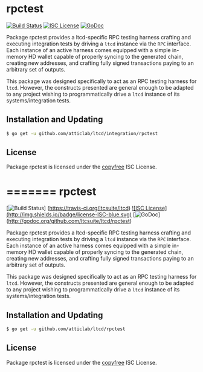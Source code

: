 rpctest
=======

[![Build Status](http://img.shields.io/travis/ltcsuite/ltcd.svg)](https://travis-ci.org/ltcsuite/ltcd)
[![ISC License](http://img.shields.io/badge/license-ISC-blue.svg)](http://copyfree.org)
[![GoDoc](https://img.shields.io/badge/godoc-reference-blue.svg)](http://godoc.org/github.com/ltcsuite/ltcd/integration/rpctest)

Package rpctest provides a ltcd-specific RPC testing harness crafting and
executing integration tests by driving a `ltcd` instance via the `RPC`
interface. Each instance of an active harness comes equipped with a simple
in-memory HD wallet capable of properly syncing to the generated chain,
creating new addresses, and crafting fully signed transactions paying to an
arbitrary set of outputs.

This package was designed specifically to act as an RPC testing harness for
`ltcd`. However, the constructs presented are general enough to be adapted to
any project wishing to programmatically drive a `ltcd` instance of its
systems/integration tests.

## Installation and Updating

```bash
$ go get -u github.com/atticlab/ltcd/integration/rpctest
```

## License

Package rpctest is licensed under the [copyfree](http://copyfree.org) ISC
License.

=======
rpctest
=======

[![Build Status](http://img.shields.io/travis/ltcsuite/ltcd.svg)]
(https://travis-ci.org/ltcsuite/ltcd) [![ISC License]
(http://img.shields.io/badge/license-ISC-blue.svg)](http://copyfree.org)
[![GoDoc](https://img.shields.io/badge/godoc-reference-blue.svg)]
(http://godoc.org/github.com/ltcsuite/ltcd/rpctest)

Package rpctest provides a ltcd-specific RPC testing harness crafting and
executing integration tests by driving a `ltcd` instance via the `RPC`
interface. Each instance of an active harness comes equipped with a simple
in-memory HD wallet capable of properly syncing to the generated chain,
creating new addresses, and crafting fully signed transactions paying to an
arbitrary set of outputs. 

This package was designed specifically to act as an RPC testing harness for
`ltcd`. However, the constructs presented are general enough to be adapted to
any project wishing to programmatically drive a `ltcd` instance of its
systems/integration tests. 

## Installation and Updating

```bash
$ go get -u github.com/atticlab/ltcd/rpctest
```

## License


Package rpctest is licensed under the [copyfree](http://copyfree.org) ISC
License.

